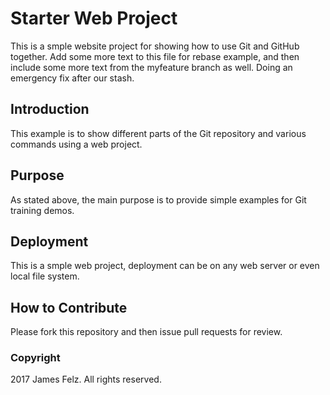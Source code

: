 # Starter Web Project

This is a smple website project for showing how to use Git and GitHub together.  Add some more text to this file for rebase example, and then include some more text from the myfeature branch as well. Doing an emergency fix after our stash.

## Introduction

This example is to show different parts of the Git repository and various commands using a web project.

## Purpose

As stated above, the main purpose is to provide simple examples for Git training demos.

## Deployment

This is a smple web project, deployment can be on any web server or even local file system.

## How to Contribute

Please fork this repository and then issue pull requests for review.

### Copyright
2017 James Felz.  All rights reserved.
